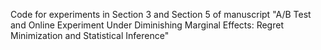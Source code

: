 Code for experiments in Section 3 and Section 5 of manuscript "A/B Test and Online Experiment Under Diminishing
Marginal Effects: Regret Minimization and Statistical
Inference"
